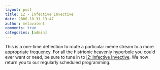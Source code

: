 ```yaml
---
layout: post
title: I2 - Infective Invective
date: 2006-10-31 13:47
author: metavalent
comments: true
categories: [admin]
---
```

<p>This is a one-time deflection to route a particular meme stream to a more appropriate frequency. For all the histrionic heavenly hyperbole you could ever want or need, be sure to tune in to <a href="http://infectiveinvective.blogspot.com/">I2: Infective Invective</a>. We now return you to our regularly scheduled programming.
</p>


